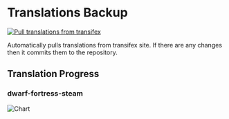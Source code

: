# Translations Backup

[![Pull translations from transifex](https://github.com/dfint/translations-backup/actions/workflows/pull-translations.yml/badge.svg)](https://github.com/dfint/translations-backup/actions/workflows/pull-translations.yml)

Automatically pulls translations from transifex site. If there are any changes then it commits them to the repository.

## Translation Progress

### dwarf-fortress-steam

![Chart](https://quickchart.io/chart/render/sf-b69e3d4d-3e29-4dba-b4cb-6d99a53e6d36)
<!--
### dwarf-fortress

![Chart](https://quickchart.io/chart/render/sf-4852345b-954b-4877-a89f-3e08c315080a)
-->